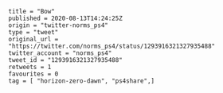 ```
title = "Bow"
published = 2020-08-13T14:24:25Z
origin = "twitter-norms_ps4"
type = "tweet"
original_url = "https://twitter.com/norms_ps4/status/1293916321327935488"
twitter_account = "norms_ps4"
tweet_id = "1293916321327935488"
retweets = 1
favourites = 0
tag = [ "horizon-zero-dawn", "ps4share",]
```

<p class='image'><img src='https://mnf.m17s.net/2020/08/13/EfTqCVLU4AMCanG.jpg' alt=''></p>

